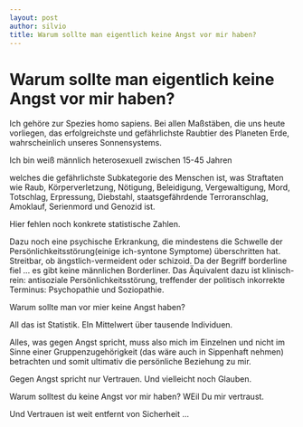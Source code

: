 ```yaml
---
layout: post
author: silvio
title: Warum sollte man eigentlich keine Angst vor mir haben?
---
```


# Warum sollte man eigentlich keine Angst vor mir haben?
Ich gehöre zur Spezies homo sapiens.
Bei allen Maßstäben, die uns heute vorliegen, das erfolgreichste und gefährlichste Raubtier des Planeten Erde, wahrscheinlich unseres Sonnensystems.

Ich bin
weiß
männlich
heterosexuell
zwischen 15-45 Jahren

welches die gefährlichste Subkategorie des Menschen ist, was Straftaten wie Raub, Körperverletzung, Nötigung, Beleidigung, Vergewaltigung, Mord, Totschlag, Erpressung, Diebstahl, staatsgefährdende Terroranschlag, Amoklauf, Serienmord und Genozid ist.

Hier fehlen noch konkrete statistische Zahlen.

Dazu noch eine psychische Erkrankung, die mindestens die Schwelle der Persönlichkeitsstörung(einige ich-syntone Symptome) überschritten hat. Streitbar, ob ängstlich-vermeident oder schizoid. Da der Begriff borderline fiel ... es gibt keine männlichen Borderliner. Das Äquivalent dazu ist klinisch-rein: antisoziale Persönlichkeitsstörung, treffender der politisch inkorrekte Terminus: Psychopathie und Soziopathie.

Warum sollte man vor mier keine Angst haben?

All das ist Statistik.
EIn Mittelwert über tausende Individuen.

Alles, was gegen Angst spricht, muss also mich im Einzelnen und nicht im Sinne einer Gruppenzugehörigkeit (das wäre auch in Sippenhaft nehmen) betrachten und somit ultimativ die persönliche Beziehung zu mir.

Gegen Angst spricht nur Vertrauen.
Und vielleicht noch Glauben.


Warum solltest du keine Angst vor mir haben?
WEil Du mir vertraust.

Und Vertrauen ist weit entfernt von Sicherheit ...
